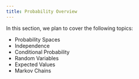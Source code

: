 ```yaml
---
title: Probability Overview
---
```


In this section, we plan to cover the following topics:

- Probability Spaces
- Independence
- Conditional Probability
- Random Variables
- Expected Values
- Markov Chains

